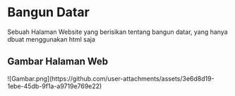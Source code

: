 <h1>Bangun Datar</h1>
<p>
  Sebuah Halaman Website yang berisikan tentang bangun datar, yang hanya dbuat menggunakan html saja
</p>
<h2>Gambar Halaman Web</h2>
![Gambar.png](https://github.com/user-attachments/assets/3e6d8d19-1ebe-45db-9f1a-a9719e769e22)
